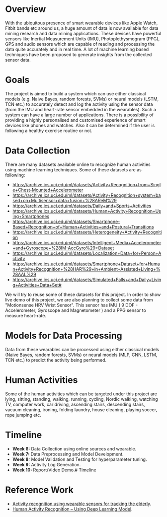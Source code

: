 # Overview

With the ubiquitous presence of smart wearable devices like Apple Watch, Fitbit bands etc around us, a huge amount of data is now available for data mining research and data mining applications. These devices have powerful sensors like Inertial Measurement Units (IMU), Photoplethysmogram (PPG), GPS and audio sensors which are capable of reading and processing the data quite accurately and in real time. A lot of machine learning based techniques have been proposed to generate insights from the collected sensor data.

# Goals
The project is aimed to build a system which can use either classical models (e.g. Naive Bayes, random forests, SVMs) or neural models (LSTM, TCN etc.) to accurately detect and log the activity using the sensor data (from the IMU and heart-rate sensor embedded in the wearables). Such a system can have a large number of applications. There is a possibility of providing a highly personalised and customised experience of smart devices like phones and watches. Also it can be determined if the user is following a healthy exercise routine or not.

# Data Collection
There are many datasets available online to recognize human activities using machine learning techniques. Some of these datasets are as following:
* https://archive.ics.uci.edu/ml/datasets/Activity+Recognition+from+Single+Chest-Mounted+Accelerometer
* https://archive.ics.uci.edu/ml/datasets/Activity+Recognition+system+based+on+Multisensor+data+fusion+%28AReM%29
* https://archive.ics.uci.edu/ml/datasets/Daily+and+Sports+Activities
* https://archive.ics.uci.edu/ml/datasets/Human+Activity+Recognition+Using+Smartphones
* https://archive.ics.uci.edu/ml/datasets/Smartphone-Based+Recognition+of+Human+Activities+and+Postural+Transitions
* https://archive.ics.uci.edu/ml/datasets/Heterogeneity+Activity+Recognition
* https://archive.ics.uci.edu/ml/datasets/Intelligent+Media+Accelerometer+and+Gyroscope+%28IM-AccGyro%29+Dataset
* https://archive.ics.uci.edu/ml/datasets/Localization+Data+for+Person+Activity
* https://archive.ics.uci.edu/ml/datasets/Smartphone+Dataset+for+Human+Activity+Recognition+%28HAR%29+in+Ambient+Assisted+Living+%28AAL%29
* https://archive.ics.uci.edu/ml/datasets/Simulated+Falls+and+Daily+Living+Activities+Data+Set#

We will try to reuse some of these datasets for this project. In order to show live demo of this project, we are also planning to collect some data from "Motionsense HRV Wrist Sensor". This sensor has IMU ( 9 DOF - Accelerometer, Gyroscope and Magnetometer ) and a PPG sensor to measure heart-rate.

# Models for Data Processing 
Data from these wearables can be processed using either classical models (Naive Bayes, random forests, SVMs) or neural models (MLP, CNN, LSTM, TCN etc.) to predict 
the activity being performed.

# Human Activities
Some of the human activities which can be targeted under this project are lying, sitting, standing, walking, running, cycling, Nordic walking, watching TV, computer work, car driving, ascending stairs, descending stairs, vacuum cleaning, ironing, folding laundry, house cleaning, playing soccer, rope jumping etc.

# Timeline
* **Week 6:** Data Collection using online sources and wearable.
* **Week 7:** Data Preprocessing and Model Development.
* **Week 8:** Model Validation and Testing for hyperparameter tuning.
* **Week 9:** Activity Log Generation.
* **Week 10:** Report/Video Demo.# Timeline

# Reference Work
* [Activity recognition using wearable sensors for tracking the elderly](https://link.springer.com/article/10.1007%2Fs11257-020-09268-2).
* [Human Activity Recognition – Using Deep Learning Model](https://www.geeksforgeeks.org/human-activity-recognition-using-deep-learning-model/).

